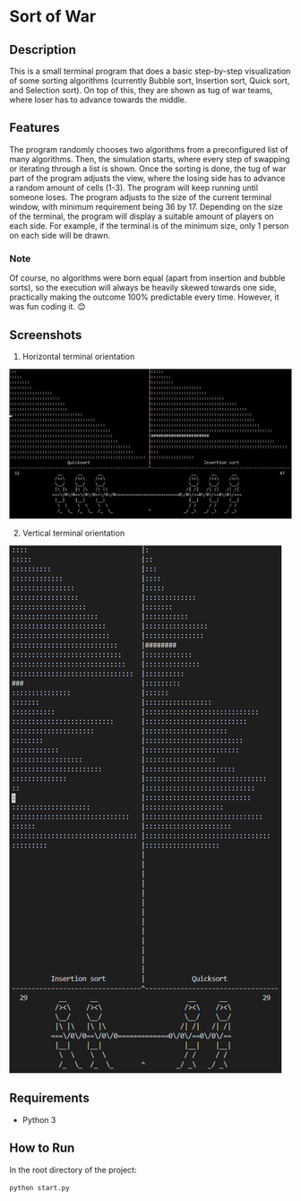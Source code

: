 # Sort of War

## Description

This is a small terminal program that does a basic step-by-step visualization of some sorting algorithms (currently Bubble sort, Insertion sort, Quick sort, and Selection sort). On top of this, they are shown as tug of war teams, where loser has to advance towards the middle.

## Features

The program randomly chooses two algorithms from a preconfigured list of many algorithms. Then, the simulation starts, where every step of swapping or iterating through a list is shown. Once the sorting is done, the tug of war part of the program adjusts the view, where the losing side has to advance a random amount of cells (1-3). The program will keep running until someone loses. The program adjusts to the size of the current terminal window, with minimum requirement being 36 by 17. Depending on the size of the terminal, the program will display a suitable amount of players on each side. For example, if the terminal is of the minimum size, only 1 person on each side will be drawn.

### Note

Of course, no algorithms were born equal (apart from insertion and bubble sorts), so the execution will always be heavily skewed towards one side, practically making the outcome 100% predictable every time. However, it was fun coding it. 😊

## Screenshots

1. Horizontal terminal orientation

![alt text](./img/1.png "Horizontal")

2. Vertical terminal orientation

![alt text](./img/2.png "Vertical")

## Requirements

- Python 3

## How to Run

In the root directory of the project:

`python start.py`